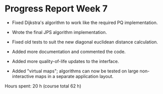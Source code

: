 # Progress Report Week 7

- Fixed Dijkstra's algorithm to work like the required PQ implementation.

- Wrote the final JPS algorithm implementation.

- Fixed old tests to suit the new diagonal euclidean distance calculation.

- Added more documentation and commented the code.

- Added more quality-of-life updates to the interface.

- Added "virtual maps"; algorithms can now be tested on large non-interactive maps in a separate application layout.

Hours spent: 20 h (course total 62 h)
